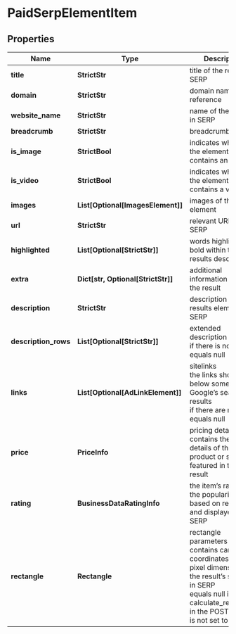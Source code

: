 # PaidSerpElementItem


## Properties

| Name | Type | Description | Notes |
|------------ | ------------- | ------------- | -------------|
**title** | **StrictStr** | title of the result in SERP |[optional]|
**domain** | **StrictStr** | domain name of the reference |[optional]|
**website_name** | **StrictStr** | name of the website in SERP |[optional]|
**breadcrumb** | **StrictStr** | breadcrumb in SERP |[optional]|
**is_image** | **StrictBool** | indicates whether the element contains an image |[optional]|
**is_video** | **StrictBool** | indicates whether the element contains a video |[optional]|
**images** | **List[Optional[ImagesElement]]** | images of the element |[optional]|
**url** | **StrictStr** | relevant URL in SERP |[optional]|
**highlighted** | **List[Optional[StrictStr]]** | words highlighted in bold within the results description |[optional]|
**extra** | **Dict[str, Optional[StrictStr]]** | additional information about the result |[optional]|
**description** | **StrictStr** | description of the results element in SERP |[optional]|
**description_rows** | **List[Optional[StrictStr]]** | extended description<br>if there is none, equals null |[optional]|
**links** | **List[Optional[AdLinkElement]]** | sitelinks<br>the links shown below some of Google’s search results<br>if there are none, equals null |[optional]|
**price** | **PriceInfo** | pricing details<br>contains the pricing details of the product or service featured in the result |[optional]|
**rating** | **BusinessDataRatingInfo** | the item’s rating <br>the popularity rate based on reviews and displayed in SERP |[optional]|
**rectangle** | **Rectangle** | rectangle parameters<br>contains cartesian coordinates and pixel dimensions of the result’s snippet in SERP<br>equals null if calculate_rectangles in the POST request is not set to true |[optional]|